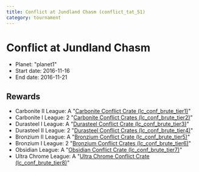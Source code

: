 ```yaml
---
title: Conflict at Jundland Chasm (conflict_tat_51)
category: tournament
---
```

# Conflict at Jundland Chasm

  * Planet: "planet1"
  * Start date: 2016-11-16
  * End date: 2016-11-21

## Rewards

  * Carbonite II League: A "[Carbonite Conflict Crate (lc_conf_brute_tier1)](lc_conf_brute_tier1.html)"
  * Carbonite I League: 2 "[Carbonite Conflict Crates (lc_conf_brute_tier2)](lc_conf_brute_tier2.html)"
  * Durasteel I League: A "[Durasteel Conflict Crate (lc_conf_brute_tier3)](lc_conf_brute_tier3.html)"
  * Durasteel II League: 2 "[Durasteel Conflict Crates (lc_conf_brute_tier4)](lc_conf_brute_tier4.html)"
  * Bronzium II League: A "[Bronzium Conflict Crate (lc_conf_brute_tier5)](lc_conf_brute_tier5.html)"
  * Bronzium I League: 2 "[Bronzium Conflict Crates (lc_conf_brute_tier6)](lc_conf_brute_tier6.html)"
  * Obsidian League: A "[Obsidian Conflict Crate (lc_conf_brute_tier7)](lc_conf_brute_tier7.html)"
  * Ultra Chrome League: A "[Ultra Chrome Conflict Crate (lc_conf_brute_tier8)](lc_conf_brute_tier8.html)"
